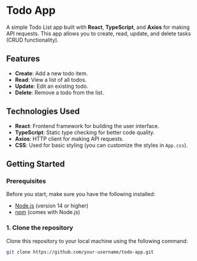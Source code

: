 # Todo App

A simple Todo List app built with **React**, **TypeScript**, and **Axios** for making API requests. This app allows you to create, read, update, and delete tasks (CRUD functionality).

## Features
- **Create**: Add a new todo item.
- **Read**: View a list of all todos.
- **Update**: Edit an existing todo.
- **Delete**: Remove a todo from the list.

## Technologies Used
- **React**: Frontend framework for building the user interface.
- **TypeScript**: Static type checking for better code quality.
- **Axios**: HTTP client for making API requests.
- **CSS**: Used for basic styling (you can customize the styles in `App.css`).

## Getting Started

### Prerequisites

Before you start, make sure you have the following installed:
- [Node.js](https://nodejs.org/en/) (version 14 or higher)
- [npm](https://www.npmjs.com/) (comes with Node.js)

### 1. Clone the repository

Clone this repository to your local machine using the following command:

```bash
git clone https://github.com/your-username/todo-app.git
